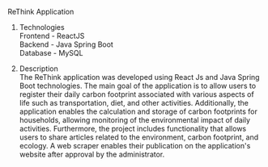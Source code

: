 ReThink Application

1. Technologies  
Frontend - ReactJS  
Backend - Java Spring Boot  
Database - MySQL  

2. Description  
The ReThink application was developed using React Js and Java Spring Boot technologies. The main goal of the application is to allow users to register their daily carbon footprint associated with various aspects of life such as transportation, diet, and other activities. Additionally, the application enables the calculation and storage of carbon footprints for households, allowing monitoring of the environmental impact of daily activities. Furthermore, the project includes functionality that allows users to share articles related to the environment, carbon footprint, and ecology. A web scraper enables their publication on the application's website after approval by the administrator.
